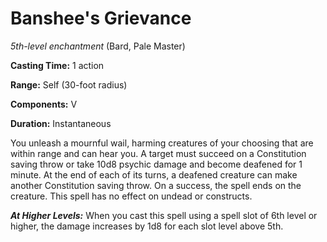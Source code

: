 # Banshee's Grievance
*5th-level enchantment* (Bard, Pale Master)

**Casting Time:** 1 action

**Range:** Self (30-foot radius)

**Components:** V

**Duration:** Instantaneous

You unleash a mournful wail, harming creatures of your choosing that are within range and can hear you. A target must succeed on a Constitution saving throw or take 10d8 psychic damage and become deafened for 1 minute. At the end of each of its turns, a deafened creature can make another Constitution saving throw. On a success, the spell ends on the creature. This spell has no effect on undead or constructs.

***At Higher Levels:*** When you cast this spell using a spell slot of 6th level or higher, the damage increases by 1d8 for each slot level above 5th.
